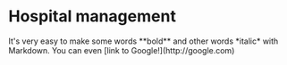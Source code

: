 <h1> Hospital management </h3>
It's very easy to make some words **bold** and other words *italic* with Markdown. You can even [link to Google!](http://google.com)
